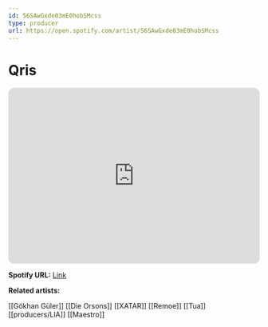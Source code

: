 ```yaml
---
id: 56SAwGxde03mE0hobSMcss
type: producer
url: https://open.spotify.com/artist/56SAwGxde03mE0hobSMcss
---
```

# Qris

<iframe style="border-radius:12px" src="https://open.spotify.com/embed/artist/56SAwGxde03mE0hobSMcss" width="100%" height="352" frameBorder="0" allowfullscreen="" allow="autoplay; clipboard-write; encrypted-media; fullscreen; picture-in-picture" loading="lazy"></iframe>

**Spotify URL:** [Link](https://open.spotify.com/artist/56SAwGxde03mE0hobSMcss)

**Related artists:**

[[Gökhan Güler]]
[[Die Orsons]]
[[XATAR]]
[[Remoe]]
[[Tua]]
[[producers/LIA]]
[[Maestro]]
